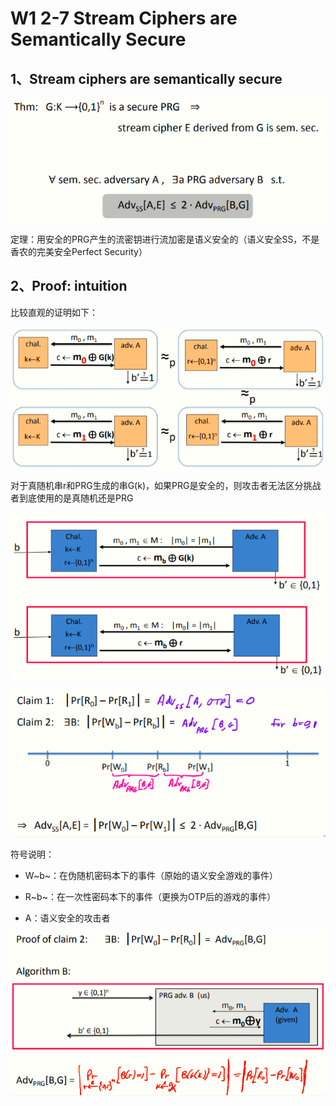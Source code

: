 # W1 2-7 Stream Ciphers are Semantically Secure

## 1、Stream ciphers are semantically secure

![image-20210603210444455](.././images/image-20210603210444455.png)

定理：用安全的PRG产生的流密钥进行流加密是语义安全的（语义安全SS，不是香农的完美安全Perfect Security）

## 2、Proof: intuition

比较直观的证明如下：

![image-20210603210504916](.././images/image-20210603210504916.png)

对于真随机串r和PRG生成的串G(k)，如果PRG是安全的，则攻击者无法区分挑战者到底使用的是真随机还是PRG

![image-20210603210522262](.././images/image-20210603210522262.png)

 

![image-20210603210532336](./images/image-20210603210532336.png)

符号说明：

* W~b~：在伪随机密码本下的事件（原始的语义安全游戏的事件）

* R~b~：在一次性密码本下的事件（更换为OTP后的游戏的事件）

* A：语义安全的攻击者

![image-20210603210557162](.././images/image-20210603210557162.png)